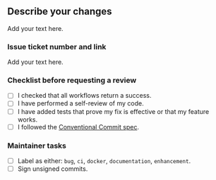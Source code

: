 <!-- prettier-ignore-start -->
<!-- markdownlint-disable-next-line MD041 -->
## Describe your changes
<!-- prettier-ignore-end -->

Add your text here.

### Issue ticket number and link

Add your text here.

### Checklist before requesting a review

- [ ] I checked that all workflows return a success.
- [ ] I have performed a self-review of my code.
- [ ] I have added tests that prove my fix is effective or that my feature works.
- [ ] I followed the [Conventional Commit spec][commitMessage].

### Maintainer tasks

- [ ] Label as either: `bug`, `ci`, `docker`, `documentation`, `enhancement`.
- [ ] Sign unsigned commits.

[commitMessage]:
  https://github.com/openwall/john-packages/blob/main/docs/commit-message.md#how-a-commit-message-should-be
